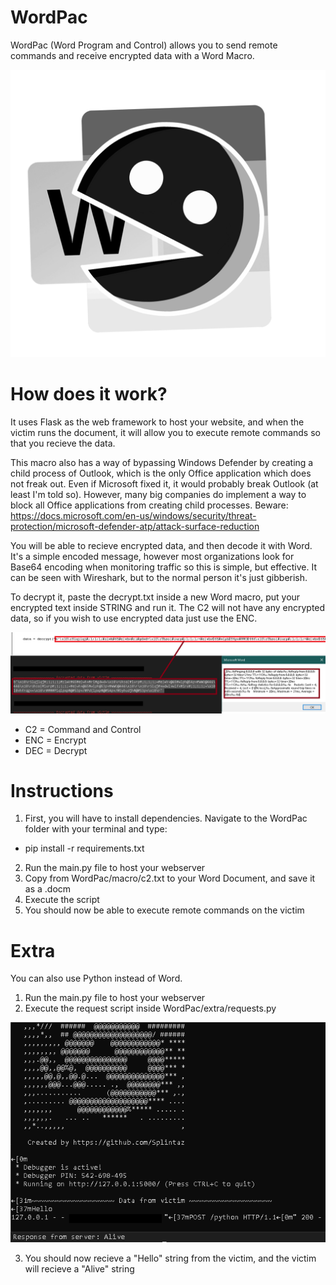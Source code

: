 
# WordPac
WordPac (Word Program and Control) allows you to send remote commands and receive encrypted data with a Word Macro. 

![wordpac](images/wordpac.png)

# How does it work?

It uses Flask as the web framework to host your website, and when the victim runs the document, it will allow you to execute remote commands so that you recieve the data.

This macro also has a way of bypassing Windows Defender by creating a child process of Outlook, which is the only Office application which does not freak out. Even if Microsoft fixed it, it would probably break Outlook (at least I'm told so). However, many big companies do implement a way to block all Office applications from creating child processes. Beware: https://docs.microsoft.com/en-us/windows/security/threat-protection/microsoft-defender-atp/attack-surface-reduction

You will be able to recieve encrypted data, and then decode it with Word. It's a simple encoded message, however most organizations look for Base64 encoding when monitoring traffic so this is simple, but effective. It can be seen with Wireshark, but to the normal person it's just gibberish.

To decrypt it, paste the decrypt.txt inside a new Word macro, put your encrypted text inside STRING and run it. The C2 will not have any encrypted data, so if you wish to use encrypted data just use the ENC. 

![encrypted](images/encryption.png)

* C2 = Command and Control
* ENC = Encrypt
* DEC = Decrypt

# Instructions

1. First, you will have to install dependencies. Navigate to the WordPac folder with your terminal and type:
- pip install -r requirements.txt
2. Run the main.py file to host your webserver
3. Copy from WordPac/macro/c2.txt to your Word Document, and save it as a .docm
4. Execute the script
5. You should now be able to execute remote commands on the victim

# Extra 
You can also use Python instead of Word. 

1. Run the main.py file to host your webserver
2. Execute the request script inside WordPac/extra/requests.py

![alive](images/alive.png)

3. You should now recieve a "Hello" string from the victim, and the victim will recieve a "Alive" string
